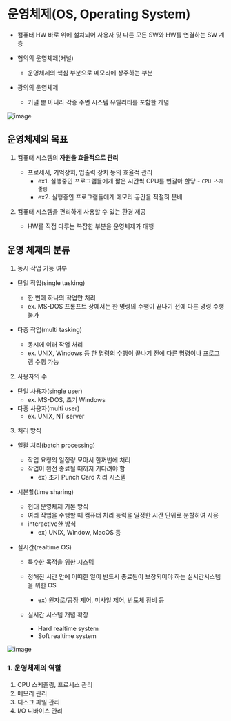 # 운영체제(OS, Operating System)

- 컴퓨터 HW 바로 위에 설치되어 사용자 및 다른 모든 SW와 HW를 연결하는 SW 계층

- 협의의 운영체제(커널)
    - 운영체제의 핵심 부분으로 메모리에 상주하는 부분
- 광의의 운영체제
    - 커널 뿐 아니라 각종 주변 시스템 유틸리티를 포함한 개념

![image](https://user-images.githubusercontent.com/89024993/194731997-0a2ceccd-043c-4af8-88d9-5a3435f21369.png)



## 운영체제의 목표

1. 컴퓨터 시스템의 __자원을 효율적으로 관리__
    - 프로세서, 기억장치, 입출력 장치 등의 효율적 관리
        - ex1. 실행중인 프로그램들에게 짧은 시간씩 CPU를 번갈아 할당 - `CPU 스케줄링`
        - ex2. 실행중인 프로그램들에게 메모리 공간을 적절히 분배

2. 컴퓨터 시스템을 편리하게 사용할 수 있는 환경 제공
    - HW를 직접 다루는 복잡한 부분을 운영체제가 대행


## 운영 체제의 분류

1. 동시 작업 가능 여부

- 단일 작업(single tasking)
    - 한 번에 하나의 작업만 처리
    - ex. MS-DOS 프롬프트 상에서는 한 명령의 수행이 끝나기 전에 다른 명령 수행 불가

- 다중 작업(multi tasking)
    - 동시에 여러 작업 처리
    - ex. UNIX, Windows 등 한 명령의 수행이 끝나기 전에 다른 명령이나 프로그램 수행 가능


2. 사용자의 수
- 단일 사용자(single user)
    - ex. MS-DOS, 초기 Windows
- 다중 사용자(multi user)
    - ex. UNIX, NT server


3. 처리 방식

- 일괄 처리(batch processing)
    - 작업 요청의 일정량 모아서 한꺼번에 처리
    - 작업이 완전 종료될 때까지 기다려야 함
        - ex) 초기 Punch Card 처리 시스템


- 시분할(time sharing)
    - 현대 운영체제 기본 방식
    - 여러 작업을 수행할 때 컴퓨터 처리 능력을 일정한 시간 단위로 분할하여 사용
    - interactive한 방식
        - ex) UNIX, Window, MacOS 등

- 실시간(realtime OS)
    - 특수한 목적을 위한 시스템
    - 정해진 시간 안에 어떠한 일이 반드시 종료됨이 보장되어야 하는 실시간시스템을 위한 OS
        - ex) 원자로/공장 제어, 미사일 제어, 반도체 장비 등
    
    - 실시간 시스템 개념 확장
        - Hard realtime system
        - Soft realtime system


![image](https://user-images.githubusercontent.com/89024993/194732395-821831ed-57d6-4343-a08d-bf7d363ef204.png)


### 1. 운영체제의 역할

1. CPU 스케줄링, 프로세스 관리
2. 메모리 관리
3. 디스크 파일 관리
4. I/O 디바이스 관리


